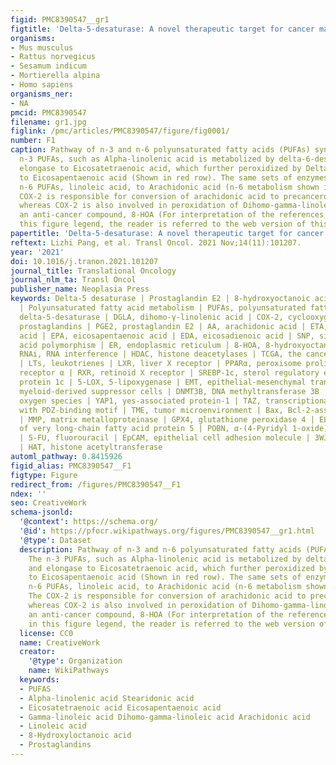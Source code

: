 ```yaml
---
figid: PMC8390547__gr1
figtitle: 'Delta-5-desaturase: A novel therapeutic target for cancer management'
organisms:
- Mus musculus
- Rattus norvegicus
- Sesamum indicum
- Mortierella alpina
- Homo sapiens
organisms_ner:
- NA
pmcid: PMC8390547
filename: gr1.jpg
figlink: /pmc/articles/PMC8390547/figure/fig0001/
number: F1
caption: Pathway of n-3 and n-6 polyunsaturated fatty acids (PUFAs) synthesis. The
  n-3 PUFAs, such as Alpha-linolenic acid is metabolized by delta-6-desaturase and
  elongase to Eicosatetraenoic acid, which further peroxidized by Delta-5-Desaturase
  to Eicosapentaenoic acid (Shown in red row). The same sets of enzymes metabolize
  n-6 PUFAs, linoleic acid, to Arachidonic acid (n-6 metabolism shown in blue). The
  COX-2 is responsible for conversion of arachidonic acid to precancerous prostaglandins,
  whereas COX-2 is also involved in peroxidation of Dihomo-gamma-linoleic acid to
  an anti-cancer compound, 8-HOA (For interpretation of the references to color in
  this figure legend, the reader is referred to the web version of this article.).
papertitle: 'Delta-5-desaturase: A novel therapeutic target for cancer management.'
reftext: Lizhi Pang, et al. Transl Oncol. 2021 Nov;14(11):101207.
year: '2021'
doi: 10.1016/j.tranon.2021.101207
journal_title: Translational Oncology
journal_nlm_ta: Transl Oncol
publisher_name: Neoplasia Press
keywords: Delta-5 desaturase | Prostaglandin E2 | 8-hydroxyoctanoic acid | Tumor inflammation
  | Polyunsaturated fatty acid metabolism | PUFAs, polyunsaturated fatty acids | D5D,
  delta-5-desaturase | DGLA, dihomo-γ-linolenic acid | COX-2, cyclooxygenase-2 | PGs,
  prostaglandins | PGE2, prostaglandin E2 | AA, arachidonic acid | ETA, eicosatetraenoic
  acid | EPA, eicosapentaenoic acid | EDA, eicosadienoic acid | SNP, single-nucleotide
  acid polymorphism | ER, endoplasmic reticulum | 8-HOA, 8-hydroxyoctanoic acid |
  RNAi, RNA interference | HDAC, histone deacetylases | TCGA, the cancer genome atlas
  | LTs, leukotrienes | LXR, liver X receptor | PPARα, peroxisome proliferator-activated
  receptor α | RXR, retinoid X receptor | SREBP-1c, sterol regulatory element-binding
  protein 1c | 5-LOX, 5-lipoxygenase | EMT, epithelial-mesenchymal transition | MDSCs,
  myeloid-derived suppressor cells | DNMT3B, DNA methyltransferase 3B | ROS, reactive
  oxygen species | YAP1, yes-associated protein-1 | TAZ, transcriptional coactivator
  with PDZ-binding motif | TME, tumor microenvironment | Bax, Bcl-2-associated X protein
  | MMP, matrix metalloproteinase | GPX4, glutathione peroxidase 4 | ELOVL5, elongation
  of very long-chain fatty acid protein 5 | POBN, α-(4-Pyridyl 1-oxide)-N-tert-butylnitrone
  | 5-FU, fluorouracil | EpCAM, epithelial cell adhesion molecule | 3WJ, 3-way junction
  | HAT, histone acetyltransferase
automl_pathway: 0.8415926
figid_alias: PMC8390547__F1
figtype: Figure
redirect_from: /figures/PMC8390547__F1
ndex: ''
seo: CreativeWork
schema-jsonld:
  '@context': https://schema.org/
  '@id': https://pfocr.wikipathways.org/figures/PMC8390547__gr1.html
  '@type': Dataset
  description: Pathway of n-3 and n-6 polyunsaturated fatty acids (PUFAs) synthesis.
    The n-3 PUFAs, such as Alpha-linolenic acid is metabolized by delta-6-desaturase
    and elongase to Eicosatetraenoic acid, which further peroxidized by Delta-5-Desaturase
    to Eicosapentaenoic acid (Shown in red row). The same sets of enzymes metabolize
    n-6 PUFAs, linoleic acid, to Arachidonic acid (n-6 metabolism shown in blue).
    The COX-2 is responsible for conversion of arachidonic acid to precancerous prostaglandins,
    whereas COX-2 is also involved in peroxidation of Dihomo-gamma-linoleic acid to
    an anti-cancer compound, 8-HOA (For interpretation of the references to color
    in this figure legend, the reader is referred to the web version of this article.).
  license: CC0
  name: CreativeWork
  creator:
    '@type': Organization
    name: WikiPathways
  keywords:
  - PUFAS
  - Alpha-linolenic acid Stearidonic acid
  - Eicosatetraenoic acid Eicosapentaenoic acid
  - Gamma-linoleic acid Dihomo-gamma-linoleic acid Arachidonic acid
  - Linoleic acid
  - 8-Hydroxyloctanoic acid
  - Prostaglandins
---
```

